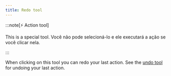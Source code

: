 ```yaml
---
title: Redo tool
---
```


:::note[⚡ Action tool]

This is a special tool.
Você não pode selecioná-lo e ele executará a ação se você clicar nela.

:::

When clicking on this tool you can redo your last action.
See the [undo tool](undo) for undoing your last action.
